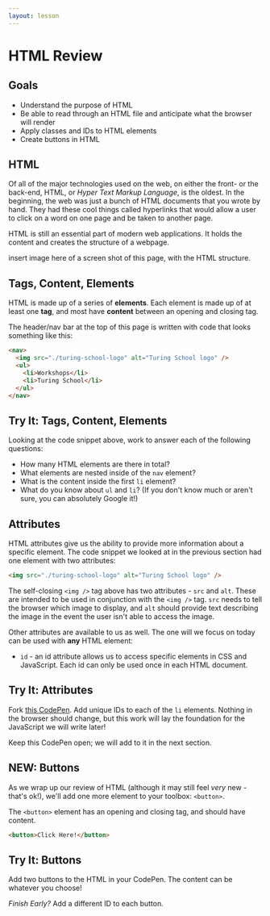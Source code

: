 ```yaml
---
layout: lesson
---
```


# HTML Review

## Goals

- Understand the purpose of HTML
- Be able to read through an HTML file and anticipate what the browser will render
- Apply classes and IDs to HTML elements
- Create buttons in HTML

## HTML

Of all of the major technologies used on the web, on either the front- or the back-end, HTML, or _Hyper Text Markup Language_, is the oldest. In the beginning, the web was just a bunch of HTML documents that you wrote by hand. They had these cool things called hyperlinks that would allow a user to click on a word on one page and be taken to another page.

HTML is still an essential part of modern web applications. It holds the content and creates the structure of a webpage.

insert image here of a screen shot of this page, with the HTML structure.

## Tags, Content, Elements

HTML is made up of a series of **elements**. Each element is made up of at least one **tag**, and most have **content** between an opening and closing tag.

The header/nav bar at the top of this page is written with code that looks something like this:

```html
<nav>
  <img src="./turing-school-logo" alt="Turing School logo" />
  <ul>
    <li>Workshops</li>
    <li>Turing School</li>
  </ul>
</nav>
```

<div class="try-it-new">
  <h2>Try It: Tags, Content, Elements</h2>
  <p>Looking at the code snippet above, work to answer each of the following questions:</p>
  <ul>
    <li>How many HTML elements are there in total?</li>
    <li>What elements are nested inside of the <code>nav</code> element?</li>
    <li>What is the content inside the first <code>li</code> element?</li>
    <li>What do you know about <code>ul</code> and <code>li</code>? (If you don't know much or aren't sure, you can absolutely Google it!)</li>
  </ul>
</div>

## Attributes

HTML attributes give us the ability to provide more information about a specific element. The code snippet we looked at in the previous section had one element with two attributes:

```html
<img src="./turing-school-logo" alt="Turing School logo" />
```

The self-closing `<img />` tag above has two attributes - `src` and `alt`. These are intended to be used in conjunction with the `<img />` tag. `src` needs to tell the browser which image to display, and `alt` should provide text describing the image in the event the user isn't able to access the image.

Other attributes are available to us as well. The one will we focus on today can be used with **any** HTML element:
- `id` - an id attribute allows us to access specific elements in CSS and JavaScript. Each id can only be used once in each HTML document.

<div class="try-it-new">
  <h2>Try It: Attributes</h2>
  <p>Fork <a target="blank" href="https://codepen.io/turing-school/pen/jOPKpzB?editors=1010">this CodePen</a>. Add unique IDs to each of the <code>li</code> elements. Nothing in the browser should change, but this work will lay the foundation for the JavaScript we will write later!</p>
  <p>Keep this CodePen open; we will add to it in the next section.</p>
</div>

## NEW: Buttons

As we wrap up our review of HTML (although it may still feel _very_ new - that's ok!), we'll add one more element to your toolbox: `<button>`.

The `<button>` element has an opening and closing tag, and should have content.

```html
<button>Click Here!</button>
```

<div class="try-it-new">
  <h2>Try It: Buttons</h2>
  <p>Add two buttons to the HTML in your CodePen. The content can be whatever you choose!</p>
  <p><em>Finish Early?</em> Add a different ID to each button.</p>
</div>
